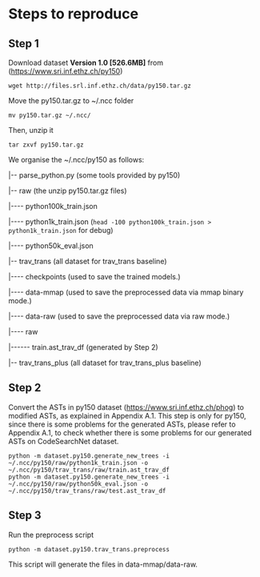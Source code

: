 # Steps to reproduce

## Step 1
Download dataset **Version 1.0 [526.6MB]** from (https://www.sri.inf.ethz.ch/py150)

```
wget http://files.srl.inf.ethz.ch/data/py150.tar.gz
```

Move the py150.tar.gz to ~/.ncc folder

```
mv py150.tar.gz ~/.ncc/
``` 

Then, unzip it

```
tar zxvf py150.tar.gz
```

We organise the ~/.ncc/py150 as follows:

|-- parse_python.py (some tools provided by py150)

|-- raw (the unzip py150.tar.gz files) 

|---- python100k_train.json  

|---- python1k_train.json  (```head -100 python100k_train.json > python1k_train.json``` for debug)

|---- python50k_eval.json

|-- trav_trans (all dataset for trav_trans baseline)

|---- checkpoints  (used to save the trained models.) 

|---- data-mmap   (used to save the preprocessed data via mmap binary mode.)

|---- data-raw  (used to save the preprocessed data via raw mode.)

|---- raw

|------ train.ast_trav_df (generated by Step 2)

|-- trav_trans_plus (all dataset for trav_trans_plus baseline)


## Step 2
Convert the ASTs in py150 dataset (https://www.sri.inf.ethz.ch/phog) to modified ASTs, as explained in Appendix A.1.
This step is only for py150, since there is some problems for the generated ASTs, please refer to Appendix A.1, to check whether there is some problems for our generated ASTs on CodeSearchNet dataset.

```
python -m dataset.py150.generate_new_trees -i ~/.ncc/py150/raw/python1k_train.json -o ~/.ncc/py150/trav_trans/raw/train.ast_trav_df
python -m dataset.py150.generate_new_trees -i ~/.ncc/py150/raw/python50k_eval.json -o ~/.ncc/py150/trav_trans/raw/test.ast_trav_df
```


## Step 3
Run the preprocess script

```
python -m dataset.py150.trav_trans.preprocess
```
This script will generate the files in data-mmap/data-raw.